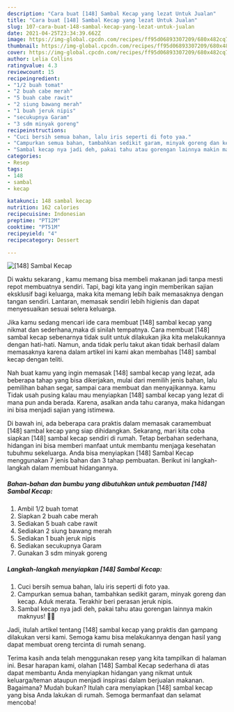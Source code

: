 ```yaml
---
description: "Cara buat [148] Sambal Kecap yang lezat Untuk Jualan"
title: "Cara buat [148] Sambal Kecap yang lezat Untuk Jualan"
slug: 107-cara-buat-148-sambal-kecap-yang-lezat-untuk-jualan
date: 2021-04-25T23:34:39.662Z
image: https://img-global.cpcdn.com/recipes/ff95d06893307209/680x482cq70/148-sambal-kecap-foto-resep-utama.jpg
thumbnail: https://img-global.cpcdn.com/recipes/ff95d06893307209/680x482cq70/148-sambal-kecap-foto-resep-utama.jpg
cover: https://img-global.cpcdn.com/recipes/ff95d06893307209/680x482cq70/148-sambal-kecap-foto-resep-utama.jpg
author: Lelia Collins
ratingvalue: 4.3
reviewcount: 15
recipeingredient:
- "1/2 buah tomat"
- "2 buah cabe merah"
- "5 buah cabe rawit"
- "2 siung bawang merah"
- "1 buah jeruk nipis"
- "secukupnya Garam"
- "3 sdm minyak goreng"
recipeinstructions:
- "Cuci bersih semua bahan, lalu iris seperti di foto yaa."
- "Campurkan semua bahan, tambahkan sedikit garam, minyak goreng dan kecap. Aduk merata. Terakhir beri perasan jeruk nipis."
- "Sambal kecap nya jadi deh, pakai tahu atau gorengan lainnya makin maknyus! 👍🏻"
categories:
- Resep
tags:
- 148
- sambal
- kecap

katakunci: 148 sambal kecap 
nutrition: 162 calories
recipecuisine: Indonesian
preptime: "PT12M"
cooktime: "PT51M"
recipeyield: "4"
recipecategory: Dessert

---
```



![[148] Sambal Kecap](https://img-global.cpcdn.com/recipes/ff95d06893307209/680x482cq70/148-sambal-kecap-foto-resep-utama.jpg)

Di waktu  sekarang , kamu memang bisa membeli makanan jadi tanpa mesti repot membuatnya sendiri. Tapi, bagi kita yang ingin memberikan sajian eksklusif bagi keluarga, maka kita memang lebih baik memasaknya dengan tangan sendiri. Lantaran, memasak sendiri lebih higienis dan dapat menyesuaikan sesuai selera keluarga.

Jika kamu sedang mencari ide cara membuat [148] sambal kecap yang nikmat dan sederhana,maka di sinilah tempatnya. Cara membuat [148] sambal kecap  sebenarnya tidak sulit untuk dilakukan jika kita melakukannya dengan hati-hati. Namun, anda tidak perlu takut akan tidak berhasil dalam memasaknya 
karena dalam artikel ini kami akan membahas [148] sambal kecap dengan teliti.  



Nah buat kamu yang ingin memasak [148] sambal kecap yang lezat, ada beberapa tahap yang bisa dikerjakan, mulai dari memilih jenis bahan, lalu pemilihan bahan segar, sampai cara membuat dan menyajikannya. kamu Tidak usah pusing kalau mau menyiapkan [148] sambal kecap yang lezat di mana pun anda berada. Karena, asalkan anda  tahu caranya, maka hidangan ini bisa menjadi sajian yang istimewa.

Di bawah ini, ada beberapa cara praktis  dalam memasak caramembuat [148] sambal kecap yang siap dihidangkan. Sekarang, mari kita coba siapkan [148] sambal kecap sendiri di rumah. Tetap berbahan sederhana, hidangan ini bisa memberi manfaat untuk membantu menjaga kesehatan tubuhmu sekeluarga. Anda bisa menyiapkan [148] Sambal Kecap menggunakan 7 jenis bahan dan 3 tahap pembuatan. Berikut ini langkah-langkah dalam membuat hidangannya.

<!--inarticleads1-->

##### Bahan-bahan dan bumbu yang dibutuhkan untuk pembuatan [148] Sambal Kecap:

1. Ambil 1/2 buah tomat
1. Siapkan 2 buah cabe merah
1. Sediakan 5 buah cabe rawit
1. Sediakan 2 siung bawang merah
1. Sediakan 1 buah jeruk nipis
1. Sediakan secukupnya Garam
1. Gunakan 3 sdm minyak goreng




<!--inarticleads2-->

##### Langkah-langkah menyiapkan [148] Sambal Kecap:

1. Cuci bersih semua bahan, lalu iris seperti di foto yaa.
1. Campurkan semua bahan, tambahkan sedikit garam, minyak goreng dan kecap. Aduk merata. Terakhir beri perasan jeruk nipis.
1. Sambal kecap nya jadi deh, pakai tahu atau gorengan lainnya makin maknyus! 👍🏻




Jadi, itulah artikel tentang  [148] sambal kecap  yang praktis dan gampang dilakukan versi kami. Semoga kamu bisa melakukannya dengan hasil yang dapat membuat oreng tercinta di rumah senang. 

Terima kasih anda telah menggunakan resep yang kita tampilkan di halaman ini. Besar harapan kami, olahan  [148] Sambal Kecap sederhana di atas dapat membantu Anda menyiapkan hidangan yang nikmat untuk keluarga/teman ataupun menjadi inspirasi dalam berjualan makanan. Bagaimana? Mudah bukan? Itulah cara menyiapkan [148] sambal kecap yang bisa Anda lakukan di rumah. Semoga bermanfaat dan selamat mencoba!

